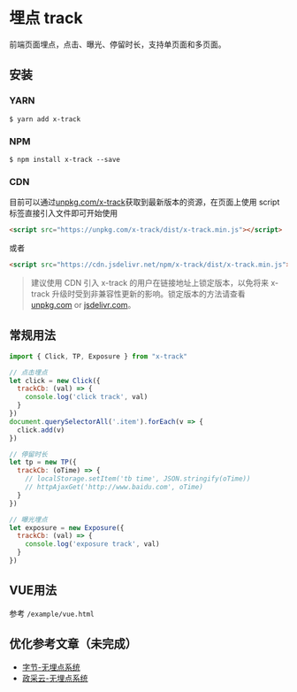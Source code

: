 
# 埋点 track
前端页面埋点，点击、曝光、停留时长，支持单页面和多页面。

## 安装

### YARN
```shell
$ yarn add x-track
```
### NPM

```shell
$ npm install x-track --save
```
### CDN

目前可以通过[unpkg.com/x-track](https://unpkg.com/x-track/)获取到最新版本的资源，在页面上使用 script 标签直接引入文件即可开始使用

```html
<script src="https://unpkg.com/x-track/dist/x-track.min.js"></script>
```

或者

```html
<script src="https://cdn.jsdelivr.net/npm/x-track/dist/x-track.min.js"></script>
```

> 建议使用 CDN 引入 x-track 的用户在链接地址上锁定版本，以免将来 x-track 升级时受到非兼容性更新的影响。锁定版本的方法请查看 [unpkg.com](https://unpkg.com/) or [jsdelivr.com](https://www.jsdelivr.com/)。

## 常规用法

```js
import { Click, TP, Exposure } from "x-track"

// 点击埋点
let click = new Click({
  trackCb: (val) => {
    console.log('click track', val)
  }
})
document.querySelectorAll('.item').forEach(v => {
  click.add(v)
})

// 停留时长
let tp = new TP({
  trackCb: (oTime) => {
    // localStorage.setItem('tb time', JSON.stringify(oTime))
    // httpAjaxGet('http://www.baidu.com', oTime)
  }
})

// 曝光埋点
let exposure = new Exposure({
  trackCb: (val) => {
    console.log('exposure track', val)
  }
})

```
## VUE用法

参考 `/example/vue.html`



## 优化参考文章（未完成）

* [字节-无埋点系统](https://mp.weixin.qq.com/s/TcaOUBMBBEGQoQPAjYXb_Q)
* [政采云-无埋点系统](https://mp.weixin.qq.com/s/I-ttIv13UDSeKMIKyXqGQA)
